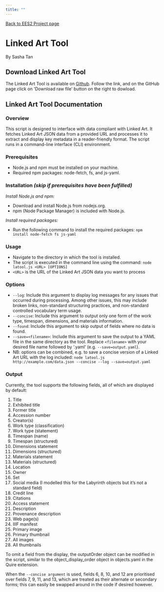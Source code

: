 ```yaml
---
title: ""
---
```

[Back to EES2 Project page](https://linked.art/community/projects/ees2/)

# Linked Art Tool

By Sasha Tan

## Download Linked Art Tool

The Linked Art Tool is available on [Github](https://github.com/taiwanken/taiwanken/blob/main/latool.js). Follow the link, and on the GitHub page click on 'Download raw file' button on the right to dowload.

## Linked Art Tool Documentation

### Overview

This script is designed to interface with data compliant with Linked Art. It fetches Linked
Art JSON data from a provided URL and processes it to extract and display key metadata
in a reader-friendly format. The script runs in a command-line interface (CLI) environment.

### Prerequisites

- Node.js and npm must be installed on your machine.
- Required npm packages: node-fetch, fs, and js-yaml.

### Installation *(skip if prerequisites have been fulfilled)*

*Install Node.js and npm:*
- Download and install Node.js from nodejs.org.
- npm (Node Package Manager) is included with Node.js.

*Install required packages:*
- Run the following command to install the required packages:
`npm install node-fetch fs js-yaml`

### Usage

- Navigate to the directory in which the tool is installed.
- The script is executed in the command line using the command:
`node latool.js <URL> [OPTIONS]`
- `<URL>` is the URL of the Linked Art JSON data you want to process

### Options

- `--log`: Include this argument to display log messages for any issues that occurred
during processing. Among other issues, this may include broken links, non-standard
structuring practices, and non-standard controlled vocabulary term usage.
- `--concise`: Include this argument to output only one form of the work type, timespan,
dimensions, and materials information.
- `--found`: Include this argument to skip output of fields where no data is found.
- `--save=<filename>`: Include this argument to save the output to a YAML file in the
same directory as the tool. Replace `<filename>` with your desired file name followed
by ‘.yaml’ (e.g. `--save=output.yaml`).
- NB: options can be combined, e.g. to save a concise version of a Linked Art URL with
the log included:
`node latool.js http://example.com/data.json --concise --log --save=output.yaml`

### Output

Currently, the tool supports the following fields, all of which are displayed by default:

1. Title  
2. Exhibited title  
3. Former title  
4. Accession number  
5. Creator(s)  
6. Work type (classification)  
7. Work type (statement)  
8. Timespan (name)  
9. Timespan (structured)  
10. Dimensions statement  
11. Dimensions (structured)  
12. Materials statement  
13. Materials (structured)  
14. Location  
15. Owner  
16. Set  
17. Social media (I modelled this for the Labyrinth objects but it’s not a standard field)  
18. Credit line  
19. Citations  
20. Access statement  
21. Description  
22. Provenance description  
23. Web page(s)  
24. IIIF manifest  
25. Primary image  
26. Primary thumbnail  
27. All images  
28. All thumbnails  

To omit a field from the display, the outputOrder object can be modified in the script,
similar to the object_display_order object in objects.yaml in the Quire extension.

When the `--concise argument` is used, fields 6, 8, 10, and 12 are prioritised over fields
7, 9, 11, and 13, which are treated as their alternate or secondary forms; this can easily
be swapped around in the code if desired however.